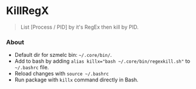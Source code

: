 # KillRegX
> List [Process / PID] by it's RegEx then kill by PID.

### About
- Default dir for szmelc bin: `~/.core/bin/`.
- Add to bash by adding `alias killx="bash ~/.core/bin/regexkill.sh"` to `~/.bashrc` file.
- Reload changes with `source ~/.bashrc`
- Run package with `killx` command directly in Bash.

